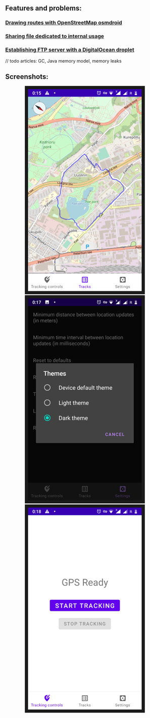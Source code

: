 ## Features and problems:
###     [Drawing routes with OpenStreetMap osmdroid](articles/osmdroidSetup.md)
###     [Sharing file dedicated to internal usage](articles/sharingInternalFile.md)
###     [Establishing FTP server with a DigitalOcean droplet](articles/establishingFtpServer.md)

// todo articles: GC, Java memory model, memory leaks

## Screenshots:
<div align="center">
<img src="/screenshots/Screenshot_20210119-001507.png" width="360" height="640" border="10"/>
 <img src="/screenshots/Screenshot_20210119-001757.png" width="360" height="640" border="10"/>
 <img src="/screenshots/Screenshot_20210119-001822.png" width="360" height="640" border="10"/>
</div>